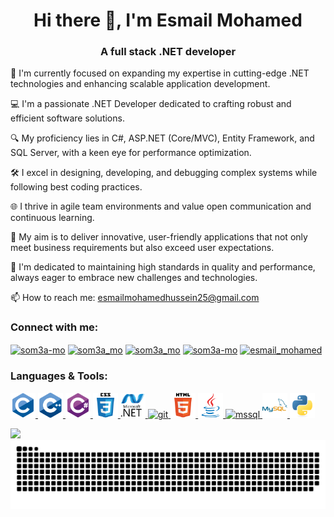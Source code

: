 <h1 align="center">Hi there 👋, I'm Esmail Mohamed</h1>
<h3 align="center">A full stack .NET developer</h3>


<p>🚀 I'm currently focused on expanding my expertise in cutting-edge .NET technologies and enhancing scalable application development.</p>
<p>💻 I'm a passionate .NET Developer dedicated to crafting robust and efficient software solutions.</p>
<p>🔍 My proficiency lies in C#, ASP.NET (Core/MVC), Entity Framework, and SQL Server, with a keen eye for performance optimization.</p>
<p>🛠 I excel in designing, developing, and debugging complex systems while following best coding practices.</p>
<p>🌐 I thrive in agile team environments and value open communication and continuous learning.</p>
<p>🎯 My aim is to deliver innovative, user-friendly applications that not only meet business requirements but also exceed user expectations.</p>
<p>🤝 I'm dedicated to maintaining high standards in quality and performance, always eager to embrace new challenges and technologies.</p>
<p>
  📫 How to reach me: <a href="mailto:esmailmohamedhussein25@gmail.com">esmailmohamedhussein25@gmail.com</a>
</p>

<h3 align="left">Connect with me:</h3>
<p align="left">
<a href="https://linkedin.com/in/som3a-mo" target="blank"><img align="center" src="https://raw.githubusercontent.com/rahuldkjain/github-profile-readme-generator/master/src/images/icons/Social/linked-in-alt.svg" alt="som3a-mo" height="30" width="40" /></a>
<a href="https://www.codechef.com/users/som3a_mo" target="blank"><img align="center" src="https://cdn.jsdelivr.net/npm/simple-icons@3.1.0/icons/codechef.svg" alt="som3a_mo" height="30" width="40" /></a>
<a href="https://www.hackerrank.com/som3a_mo" target="blank"><img align="center" src="https://raw.githubusercontent.com/rahuldkjain/github-profile-readme-generator/master/src/images/icons/Social/hackerrank.svg" alt="som3a_mo" height="30" width="40" /></a>
<a href="https://codeforces.com/profile/som3a-mo" target="blank"><img align="center" src="https://raw.githubusercontent.com/rahuldkjain/github-profile-readme-generator/master/src/images/icons/Social/codeforces.svg" alt="som3a-mo" height="30" width="40" /></a>
<a href="https://www.leetcode.com/esmail_mohamed" target="blank"><img align="center" src="https://raw.githubusercontent.com/rahuldkjain/github-profile-readme-generator/master/src/images/icons/Social/leet-code.svg" alt="esmail_mohamed" height="30" width="40" /></a>
</p>

<h3 align="left">Languages & Tools:</h3>
<p align="left"> <a href="https://www.cprogramming.com/" target="_blank" rel="noreferrer"> <img src="https://raw.githubusercontent.com/devicons/devicon/master/icons/c/c-original.svg" alt="c" width="40" height="40"/> </a> <a href="https://www.w3schools.com/cpp/" target="_blank" rel="noreferrer"> <img src="https://raw.githubusercontent.com/devicons/devicon/master/icons/cplusplus/cplusplus-original.svg" alt="cplusplus" width="40" height="40"/> </a> <a href="https://www.w3schools.com/cs/" target="_blank" rel="noreferrer"> <img src="https://raw.githubusercontent.com/devicons/devicon/master/icons/csharp/csharp-original.svg" alt="csharp" width="40" height="40"/> </a> <a href="https://www.w3schools.com/css/" target="_blank" rel="noreferrer"> <img src="https://raw.githubusercontent.com/devicons/devicon/master/icons/css3/css3-original-wordmark.svg" alt="css3" width="40" height="40"/> </a> <a href="https://dotnet.microsoft.com/" target="_blank" rel="noreferrer"> <img src="https://raw.githubusercontent.com/devicons/devicon/master/icons/dot-net/dot-net-original-wordmark.svg" alt="dotnet" width="40" height="40"/> </a> <a href="https://git-scm.com/" target="_blank" rel="noreferrer"> <img src="https://www.vectorlogo.zone/logos/git-scm/git-scm-icon.svg" alt="git" width="40" height="40"/> </a> <a href="https://www.w3.org/html/" target="_blank" rel="noreferrer"> <img src="https://raw.githubusercontent.com/devicons/devicon/master/icons/html5/html5-original-wordmark.svg" alt="html5" width="40" height="40"/> </a> <a href="https://www.java.com" target="_blank" rel="noreferrer"> <img src="https://raw.githubusercontent.com/devicons/devicon/master/icons/java/java-original.svg" alt="java" width="40" height="40"/> </a> <a href="https://www.microsoft.com/en-us/sql-server" target="_blank" rel="noreferrer"> <img src="https://www.svgrepo.com/show/303229/microsoft-sql-server-logo.svg" alt="mssql" width="40" height="40"/> </a> <a href="https://www.mysql.com/" target="_blank" rel="noreferrer"> <img src="https://raw.githubusercontent.com/devicons/devicon/master/icons/mysql/mysql-original-wordmark.svg" alt="mysql" width="40" height="40"/> </a> <a href="https://www.python.org" target="_blank" rel="noreferrer"> <img src="https://raw.githubusercontent.com/devicons/devicon/master/icons/python/python-original.svg" alt="python" width="40" height="40"/> </a> </p>

<p align="left">
      <img src="https://github-readme-stats.vercel.app/api/top-langs?username=som3a-mo&layout=compact&langs_count=5&theme=codeSTACKr"/>
    <a/> <!-- Snake -->
      <img src="https://raw.githubusercontent.com/platane/snk/output/github-contribution-grid-snake-dark.svg">
  </p>
